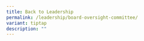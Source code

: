 ```yaml
---
title: Back to Leadership
permalink: /leadership/board-oversight-committee/
variant: tiptap
description: ""
---
```

